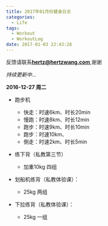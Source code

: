 ```yaml
---
title: 2017年01月份健身日志
categories:
  - Life
tags:
  - Workout
  - WorkoutLog
date: 2017-01-03 22:43:28
---
```


反馈请联系[**hertz@hertzwang.com**](mailto:hertz@hertzwang.com),谢谢

*持续更新中...*	

**2016-12-27 周二**

* 跑步机
	* 快走：时速6km、时长20min
	* 慢跑：时速8km、时长12min
	* 跑步：时速9km、时长10min
	* 跑步：时速10km、
	* 倒走：时速2km、时长5min
	
* 练下背（私教第三节）
	* 加重10kg 四组 
	
* 划船机练背（私教体验课）：
	* 25kg 两组

* 下拉练背（私教体验课）：
	* 25kg 一组 